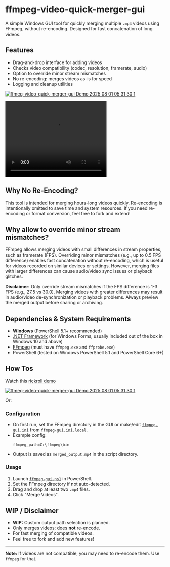 # ffmpeg-video-quick-merger-gui

A simple Windows GUI tool for quickly merging multiple `.mp4` videos using FFmpeg, without re-encoding. Designed for fast concatenation of long videos.

## Features

- Drag-and-drop interface for adding videos
- Checks video compatibility (codec, resolution, framerate, audio)
- Option to override minor stream mismatches
- No re-encoding: merges videos as-is for speed
- Logging and cleanup utilities

[![ ffmeg-video-quick-merger-gui Demo 2025 08 01 05 31 30 1](https://markdown-videos-api.jorgenkh.no/url?url=https%3A%2F%2Fyoutu.be%2FfnAvmgr0POk)](https://youtu.be/fnAvmgr0POk)

<video width="320" height="240" controls>
  <source src="https://youtu.be/fnAvmgr0POk" type="video/mp4">
</video>

## Why No Re-Encoding?

This tool is intended for merging hours-long videos quickly. Re-encoding is intentionally omitted to save time and system resources. If you need re-encoding or format conversion, feel free to fork and extend!

## Why allow to override minor stream mismatches?

FFmpeg allows merging videos with small differences in stream properties, such as framerate (FPS). Overriding minor mismatches (e.g., up to 0.5 FPS difference) enables fast concatenation without re-encoding, which is useful for videos recorded on similar devices or settings. However, merging files with larger differences can cause audio/video sync issues or playback glitches.

**Disclaimer:** Only override stream mismatches if the FPS difference is 1-3 FPS (e.g., 27.5 vs 30.0). Merging videos with greater differences may result in audio/video de-synchronization or playback problems. Always preview the merged output before sharing or archiving.

## Dependencies & System Requirements

- **Windows** (PowerShell 5.1+ recommended)
- [.NET Framework](https://dotnet.microsoft.com/download/dotnet-framework) (for Windows Forms, usually included out of the box in Windows 10 and above)
- [FFmpeg](https://ffmpeg.org/download.html) (must have `ffmpeg.exe` and `ffprobe.exe`)
- PowerShell (tested on Windows PowerShell 5.1 and PowerShell Core 6+)

## How Tos

Watch this [rickroll demo](https://youtu.be/fnAvmgr0POk)

[![ ffmeg-video-quick-merger-gui Demo 2025 08 01 05 31 30 1](https://markdown-videos-api.jorgenkh.no/url?url=https%3A%2F%2Fyoutu.be%2FfnAvmgr0POk)](https://youtu.be/fnAvmgr0POk)

Or:

### Configuration

- On first run, set the FFmpeg directory in the GUI or make/edit [`ffmpeg-gui.ini`](ffmpeg-gui.ini) from [`ffmpeg-gui.ini.local`](ffmpeg-gui.ini.local).
- Example config:
  ```
  ffmpeg_path=C:\ffmpeg\bin
  ```
- Output is saved as `merged_output.mp4` in the script directory.

### Usage

1. Launch [`ffmpeg-gui.ps1`](ffmpeg-gui.ps1) in PowerShell.
2. Set the FFmpeg directory if not auto-detected.
3. Drag and drop at least two `.mp4` files.
4. Click "Merge Videos".

## WIP / Disclaimer

- **WIP:** Custom output path selection is planned.
- Only merges videos; does **not** re-encode.
- For fast merging of compatible videos.
- Feel free to fork and add new features!

---

**Note:** If videos are not compatible, you may need to re-encode them. Use `ffmpeg` for that.
